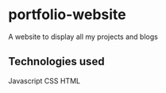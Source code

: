 # portfolio-website
A website to display all my projects and blogs

## Technologies used
Javascript
CSS
HTML



